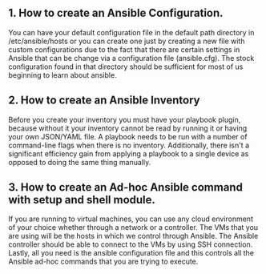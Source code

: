 ## 1. How to create an Ansible Configuration.
You can have your default configuration file in the default path directory in /etc/ansible/hosts or you can create one just by creating a new file 
with custom configurations due to the fact that there are certain settings in Ansible that can be change via a configuration file (ansible.cfg). The stock
configuration found in that directory should be sufficient for most of us beginning to learn about ansible.

## 2. How to create an Ansible Inventory
Before you create your inventory you must have your playbook plugin, because without it your inventory cannot be read by running it or having your own JSON/YAML file.
A playbook needs to be run with a number of command-line flags when there is no inventory. Additionally, there isn't a significant efficiency gain from applying 
a playbook to a single device as opposed to doing the same thing manually.

## 3. How to create an Ad-hoc Ansible command with setup and shell module.
If you are running to virtual machines, you can use any cloud environment of your choice whether through a network or a controller. The VMs that you are using
will be the hosts in which we control through Ansible. The Ansible controller should be able to connect to the VMs by using SSH connection. Lastly, all you need is
the ansible configuration file and this controls all the Ansible ad-hoc commands that you are trying to execute.
